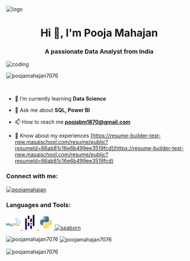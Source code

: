 ![logo](https://wallpaperaccess.com/full/1704476.jpg)
<h1 align="center">Hi 👋, I'm Pooja Mahajan</h1>
<h3 align="center">A passionate Data Analyst from India</h3>

<img aline="right" alt="coding" width="400" src="https://cdn.dribbble.com/users/1857592/screenshots/3848396/character-typing.gif"> 

<p align="left"> <img src="https://komarev.com/ghpvc/?username=poojamahajan7076&label=Profile%20views&color=0e75b6&style=flat" alt="poojamahajan7076" /> </p>

<p align="left"> <a href="https://twitter.com/" target="blank"><img src="https://img.shields.io/twitter/follow/?logo=twitter&style=for-the-badge" alt="" /></a> </p>

- 🌱 I’m currently learning **Data Science**

- 💬 Ask me about **SQL, Power BI**

- 📫 How to reach me **poojabm1870@gmail.com**

- 📄 Know about my experiences [https://resume-builder-test-new.masaischool.com/resume/public?resumeId=66ab81c16e6b499ee3519fcd](https://resume-builder-test-new.masaischool.com/resume/public?resumeId=66ab81c16e6b499ee3519fcd)

<h3 align="left">Connect with me:</h3>
<p align="left">
<a href="https://linkedin.com/in/poojamahajan" target="blank"><img align="center" src="https://raw.githubusercontent.com/rahuldkjain/github-profile-readme-generator/master/src/images/icons/Social/linked-in-alt.svg" alt="poojamahajan" height="30" width="40" /></a>
</p>

<h3 align="left">Languages and Tools:</h3>
<p align="left"> <a href="https://www.mysql.com/" target="_blank" rel="noreferrer"> <img src="https://raw.githubusercontent.com/devicons/devicon/master/icons/mysql/mysql-original-wordmark.svg" alt="mysql" width="40" height="40"/> </a> <a href="https://pandas.pydata.org/" target="_blank" rel="noreferrer"> <img src="https://raw.githubusercontent.com/devicons/devicon/2ae2a900d2f041da66e950e4d48052658d850630/icons/pandas/pandas-original.svg" alt="pandas" width="40" height="40"/> </a> <a href="https://www.python.org" target="_blank" rel="noreferrer"> <img src="https://raw.githubusercontent.com/devicons/devicon/master/icons/python/python-original.svg" alt="python" width="40" height="40"/> </a> <a href="https://seaborn.pydata.org/" target="_blank" rel="noreferrer"> <img src="https://seaborn.pydata.org/_images/logo-mark-lightbg.svg" alt="seaborn" width="40" height="40"/> </a> </p>

<p><img align="left" src="https://github-readme-stats.vercel.app/api/top-langs?username=poojamahajan7076&show_icons=true&locale=en&layout=compact" alt="poojamahajan7076" /></p>

<p>&nbsp;<img align="center" src="https://github-readme-stats.vercel.app/api?username=poojamahajan7076&show_icons=true&locale=en" alt="poojamahajan7076" /></p>

<p><img align="center" src="https://github-readme-streak-stats.herokuapp.com/?user=poojamahajan7076&" alt="poojamahajan7076" /></p>
